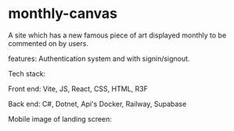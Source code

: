 # monthly-canvas
A site which has a new famous piece of art displayed monthly to be commented on by users.

features: Authentication system and with signin/signout.

Tech stack:

Front end: Vite, JS, React, CSS, HTML, R3F

Back end: C#, Dotnet, Api's Docker, Railway, Supabase

Mobile image of landing screen: 

